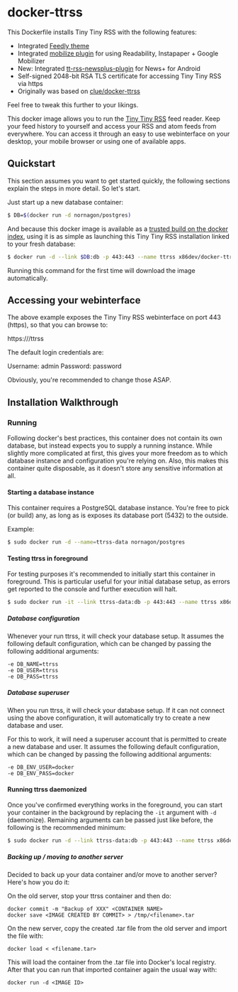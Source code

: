 # docker-ttrss

This Dockerfile installs Tiny Tiny RSS with the following features:

- Integrated [Feedly theme](https://github.com/levito/tt-rss-feedly-theme)
- Integrated [mobilize plugin](https://github.com/sepich/tt-rss-mobilize) for using Readability, Instapaper + Google Mobilizer
- New: Integrated [tt-rss-newsplus-plugin](https://github.com/hrk/tt-rss-newsplus-plugin) for News+ for Android
- Self-signed 2048-bit RSA TLS certificate for accessing Tiny Tiny RSS via https
- Originally was based on [clue/docker-ttrss](https://github.com/clue/docker-ttrss)

Feel free to tweak this further to your likings.

This docker image allows you to run the [Tiny Tiny RSS](http://www.tt-rss.org) feed reader.
Keep your feed history to yourself and access your RSS and atom feeds from everywhere.
You can access it through an easy to use webinterface on your desktop, your mobile browser
or using one of available apps.

## Quickstart

This section assumes you want to get started quickly, the following sections explain the
steps in more detail. So let's start.

Just start up a new database container:

```bash
$ DB=$(docker run -d nornagon/postgres)
```

And because this docker image is available as a [trusted build on the docker index](https://index.docker.io/u/x86dev/docker-ttrss/),
using it is as simple as launching this Tiny Tiny RSS installation linked to your fresh database:

```bash
$ docker run -d --link $DB:db -p 443:443 --name ttrss x86dev/docker-ttrss
```

Running this command for the first time will download the image automatically.

## Accessing your webinterface

The above example exposes the Tiny Tiny RSS webinterface on port 443 (https), so that you can browse to:

https://<yourhost>/ttrss

The default login credentials are:

Username: admin
Password: password

Obviously, you're recommended to change those ASAP.

## Installation Walkthrough

### Running

Following docker's best practices, this container does not contain its own database,
but instead expects you to supply a running instance. 
While slightly more complicated at first, this gives your more freedom as to which
database instance and configuration you're relying on.
Also, this makes this container quite disposable, as it doesn't store any sensitive
information at all.

#### Starting a database instance

This container requires a PostgreSQL database instance. You're free to pick (or build)
any, as long as is exposes its database port (5432) to the outside.

Example:

```bash
$ sudo docker run -d --name=ttrss-data nornagon/postgres
```

#### Testing ttrss in foreground

For testing purposes it's recommended to initially start this container in foreground.
This is particular useful for your initial database setup, as errors get reported to
the console and further execution will halt.

```bash
$ sudo docker run -it --link ttrss-data:db -p 443:443 --name ttrss x86dev/docker-ttrss
```

##### Database configuration

Whenever your run ttrss, it will check your database setup. It assumes the following
default configuration, which can be changed by passing the following additional arguments:

```
-e DB_NAME=ttrss
-e DB_USER=ttrss
-e DB_PASS=ttrss
```

##### Database superuser

When you run ttrss, it will check your database setup. If it can not connect using the above
configuration, it will automatically try to create a new database and user.

For this to work, it will need a superuser account that is permitted to create a new database
and user. It assumes the following default configuration, which can be changed by passing the
following additional arguments:

```
-e DB_ENV_USER=docker
-e DB_ENV_PASS=docker
```

#### Running ttrss daemonized

Once you've confirmed everything works in the foreground, you can start your container
in the background by replacing the `-it` argument with `-d` (daemonize).
Remaining arguments can be passed just like before, the following is the recommended
minimum:

```bash
$ sudo docker run -d --link ttrss-data:db -p 443:443 --name ttrss x86dev/docker-ttrss
```

##### Backing up / moving to another server

Decided to back up your data container and/or move to another server? Here's how
you do it:

On the old server, stop your ttrss container and then do:

```
docker commit -m "Backup of XXX" <CONTAINER NAME>
docker save <IMAGE CREATED BY COMMIT> > /tmp/<filename>.tar
```

On the new server, copy the created .tar file from the old server and 
import the file with:

```
docker load < <filename.tar>
```

This will load the container from the .tar file into Docker's local registry.
After that you can run that imported container again the usual way with:

```
docker run -d <IMAGE ID>
```

